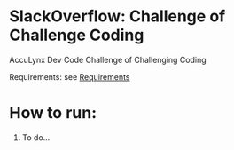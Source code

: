 # SlackOverflow: Challenge of Challenge Coding

AccuLynx Dev Code Challenge of Challenging Coding

Requirements: see [Requirements](https://github.com/ChadLevy/challengeofchallengecoding/blob/main/Requirements.md)

# How to run:

1. To do...
